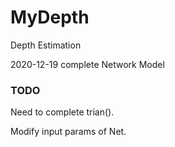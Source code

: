 # MyDepth
Depth Estimation

2020-12-19  complete Network  Model

### TODO

Need to complete trian().

Modify input params of Net.